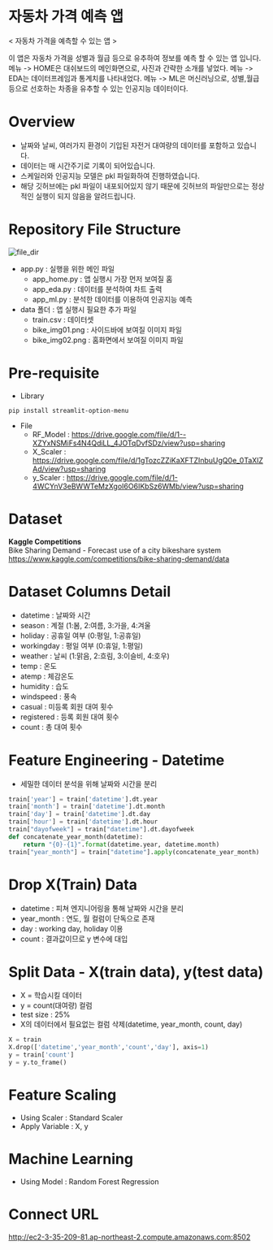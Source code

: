 # 자동차 가격 예측 앱

< 자동차 가격을 예측할 수 있는 앱 >

이 앱은 자동차 가격을 성별과 월급 등으로 유추하여 정보를 예측 할 수 있는 앱 입니다.
메뉴 -> HOME은 대쉬보드의 메인화면으로, 사진과 간략한 소개를 넣었다.
메뉴 -> EDA는 데이터프레임과 통계치를 나타내었다.
메뉴 -> ML은 머신러닝으로, 성별,월급등으로 선호하는 차종을 유추할 수 있는 인공지능 데이터이다.

# Overview
- 날짜와 날씨, 여러가지 환경이 기입된 자전거 대여량의 데이터를 포함하고 있습니다.
- 데이터는 매 시간주기로 기록이 되어있습니다.
- 스케일러와 인공지능 모델은 pkl 파일화하여 진행하였습니다.
- 해당 깃허브에는 pkl 파일이 내포되어있지 않기 때문에 깃허브의 파일만으로는 정상적인 실행이 되지 않음을 알려드립니다.

# Repository File Structure
![file_dir](https://user-images.githubusercontent.com/105832446/172329301-f29efdcf-2db2-4197-ad78-bb0d201e6444.png)

- app.py : 실행을 위한 메인 파일
    - app_home.py : 앱 실행시 가장 먼저 보여질 홈
    - app_eda.py : 데이터를 분석하여 차트 출력
    - app_ml.py : 분석한 데이터를 이용하여 인공지능 예측
- data 폴더 : 앱 실행시 필요한 추가 파일
    - train.csv : 데이터셋
    - bike_img01.png : 사이드바에 보여질 이미지 파일
    - bike_img02.png : 홈화면에서 보여질 이미지 파일
    
# Pre-requisite
- Library
``` phtyon
pip install streamlit-option-menu
```
- File
    - RF_Model : https://drive.google.com/file/d/1--XZYxNSMiFs4N4QdiLL_4JOTqDvfSDz/view?usp=sharing
    - X_Scaler : https://drive.google.com/file/d/1gTozcZZiKaXFTZInbuUgQ0e_0TaXlZAd/view?usp=sharing
    - y_Scaler : https://drive.google.com/file/d/1-4WCYnV3eBWWTeMzXgoI6O6IKbSz6WMb/view?usp=sharing

# Dataset
**Kaggle Competitions**  
Bike Sharing Demand - Forecast use of a city bikeshare system  
https://www.kaggle.com/competitions/bike-sharing-demand/data

# Dataset Columns Detail
- datetime : 날짜와 시간
- season : 계절 (1:봄, 2:여름, 3:가을, 4:겨울
- holiday : 공휴일 여부 (0:평일, 1:공휴일)
- workingday : 평일 여부 (0:휴일, 1:평일)
- weather : 날씨 (1:맑음, 2:흐림, 3:이슬비, 4:호우)
- temp : 온도
- atemp : 체감온도
- humidity : 습도
- windspeed : 풍속
- casual : 미등록 회원 대여 횟수
- registered : 등록 회원 대여 횟수
- count : 총 대여 횟수

# Feature Engineering - Datetime
- 세밀한 데이터 분석을 위해 날짜와 시간을 분리
``` python
train['year'] = train['datetime'].dt.year
train['month'] = train['datetime'].dt.month
train['day'] = train['datetime'].dt.day
train['hour'] = train['datetime'].dt.hour
train["dayofweek"] = train["datetime"].dt.dayofweek
def concatenate_year_month(datetime):
    return "{0}-{1}".format(datetime.year, datetime.month)
train["year_month"] = train["datetime"].apply(concatenate_year_month)
```

# Drop X(Train) Data
  - datetime : 피쳐 엔지니어링을 통해 날짜와 시간을 분리
  - year_month : 연도, 월 컬럼이 단독으로 존재
  -  day : working day, holiday 이용
  - count : 결과값이므로 y 변수에 대입

# Split Data - X(train data), y(test data)
- X = 학습시킬 데이터
- y = count(대여량) 컬럼
- test size : 25%
- X의 데이터에서 필요없는 컬럼 삭제(datetime, year_month, count, day)
``` python
X = train
X.drop(['datetime','year_month','count','day'], axis=1)
y = train['count']
y = y.to_frame()
```

# Feature Scaling
- Using Scaler : Standard Scaler
- Apply Variable : X, y

# Machine Learning
- Using Model : Random Forest Regression

# Connect URL
http://ec2-3-35-209-81.ap-northeast-2.compute.amazonaws.com:8502